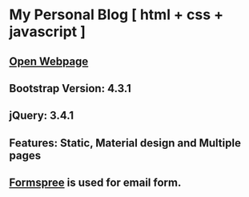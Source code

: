 # My Personal Blog [ html + css + javascript ]

## [Open Webpage](https://rahulmnitw.github.io/rahulmishrahacker.github.io/)

## Bootstrap Version: 4.3.1

## jQuery: 3.4.1

## Features: Static, Material design and Multiple pages

## [Formspree](https://formspree.io) is used for email form.
